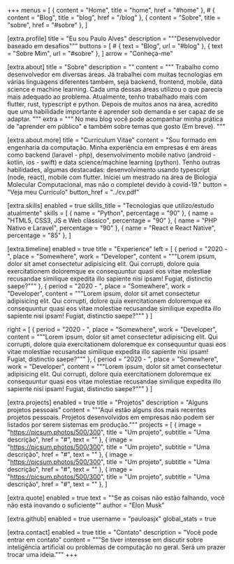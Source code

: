 +++
menus = [
    { content = "Home", title = "home", href = "#home" },
    # { content = "Blog", title = "blog", href = "/blog" },
    { content = "Sobre", title = "sobre", href = "#sobre" },
]

[extra.profile]
title = "Eu sou Paulo Alves"
description = """Desenvolvedor baseado em desafios"""
buttons = [
    # { text = "Blog", url = "#blog" },
    { text = "Sobre Mim", url = "#sobre" },
]
arrow = "Conheça-me"

[extra.about]
title = "Sobre"
description = ""
content = """
Trabalho como desenvolvedor em diversas áreas. Já trabalhei com muitas tecnologias em várias linguagens diferentes também, seja backend, frontend, mobile, data science e machine learning. Cada uma dessas áreas utilizou o que parecia mais adequado ao problema. Atualmente, tenho trabalhado mais com flutter, rust, typescript e python. Depois de muitos anos na área, acredito que uma habilidade importante é aprender sob demanda e ser capaz de se adaptar.
"""
extra = """
No meu blog você pode acompanhar minha prática de \"aprender em público\" e também sobre temas que gosto (Em breve).
"""

[extra.about.more]
title = "Curriculum Vitae"
content = "Sou formado em engenharia da computação. Minha experiência em empresas é em áreas como backend (laravel - php), desenvolvimento mobile nativo (android - kotlin, ios - swift) e data science/machine learning (python). Tenho outras habilidades, algumas destacadas: desenvolvimento usando typescript (node, react), mobile com flutter. Iniciei um mestrado na área de Biologia Molecular Computacional, mas não o completei devido à covid-19."
button = "Veja meu Currículo"
button_href = "../cv.pdf"

[extra.skills]
enabled = true
skills_title = "Tecnologias que utilizo/estudo atualmente"
skills = [
    { name = "Python", percentage = "90" },
    { name = "HTML5, CSS3, JS e Web clássico", percentage = "90" },
    { name = "PHP Nativo e Laravel", percentage = "90" },
    { name = "React e React Native", percentage = "85" },
]

[extra.timeline]
enabled = true
title = "Experience"
left = [
    { period = "2020 - ", place = "Somewhere", work = "Developer", content = """Lorem ipsum, dolor sit amet consectetur adipisicing elit. Qui corrupti, dolore quia exercitationem doloremque ex consequuntur quasi eos vitae molestiae recusandae similique expedita illo sapiente nisi ipsam! Fugiat, distinctio saepe?""" },
    { period = "2020 - ", place = "Somewhere", work = "Developer", content = """Lorem ipsum, dolor sit amet consectetur adipisicing elit. Qui corrupti, dolore quia exercitationem doloremque ex consequuntur quasi eos vitae molestiae recusandae similique expedita illo sapiente nisi ipsam! Fugiat, distinctio saepe?""" }
]

right = [
    { period = "2020 - ", place = "Somewhere", work = "Developer", content = """Lorem ipsum, dolor sit amet consectetur adipisicing elit. Qui corrupti, dolore quia exercitationem doloremque ex consequuntur quasi eos vitae molestiae recusandae similique expedita illo sapiente nisi ipsam! Fugiat, distinctio saepe?""" },
    { period = "2020 - ", place = "Somewhere", work = "Developer", content = """Lorem ipsum, dolor sit amet consectetur adipisicing elit. Qui corrupti, dolore quia exercitationem doloremque ex consequuntur quasi eos vitae molestiae recusandae similique expedita illo sapiente nisi ipsam! Fugiat, distinctio saepe?""" }
]

[extra.projects]
enabled = true
title = "Projetos"
description = "Alguns projetos pessoais"
content = """Aqui estão alguns dos mais recentes projetos pessoais. Projetos desenvolvidos em empresas não podem ser listados por serem sistemas em produção."""
projects = [
    { image = "https://picsum.photos/500/300", title = "Um projeto", subtitle = "Uma descrição", href = "#", text = "" },
    { image = "https://picsum.photos/500/300", title = "Um projeto", subtitle = "Uma descrição", href = "#", text = "" },
    { image = "https://picsum.photos/500/300", title = "Um projeto", subtitle = "Uma descrição", href = "#", text = "" },
    { image = "https://picsum.photos/500/300", title = "Um projeto", subtitle = "Uma descrição", href = "#", text = "" },
]

[extra.quote]
enabled = true
text = "\"Se as coisas não estão falhando, você não está inovando o suficiente\""
author = "Elon Musk"

[extra.github]
enabled = true
username = "pauloasjx"
global_stats = true

[extra.contact]
enabled = true
title = "Contato"
description = "Você pode entrar em contato"
content = """Se tiver interesse em discutir sobre inteligência artificial ou problemas de computação no geral. Será um prazer trocar uma ideia."""
+++